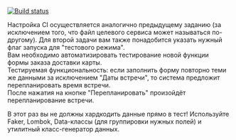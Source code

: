 [![Build status](https://ci.appveyor.com/api/projects/status/k1drgisdb9hf3kb2?svg=true)](https://ci.appveyor.com/project/Gnucheva/patterns)

Настройка CI осуществляется аналогично предыдущему заданию (за исключением того, что файл целевого сервиса может называться по-другому). Для второй задачи вам также понадобится указать нужный флаг запуска для "тестового режима".   
Вам необходимо автоматизировать тестирование новой функции формы заказа доставки карты.   
Тестируемая функциональность: если заполнить форму повторно теми же данными за исключением "Даты встречи", то система предложит перепланировать время встречи.   
После нажатия на кнопке "Перепланировать" произойдёт перепланирование встречи.   

В этот раз вы не должны хардкодить данные прямо в тест! Используйте Faker, Lombok, Data-классы (для группировки нужных полей) и утилитный класс-генератор данных.

